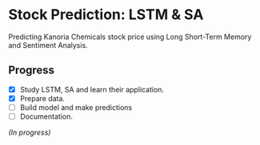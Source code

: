 # Stock Prediction: LSTM & SA
Predicting Kanoria Chemicals stock price using Long Short-Term Memory and Sentiment Analysis.

## Progress
- [x] Study LSTM, SA and learn their application.
- [x] Prepare data.
- [ ] Build model and make predictions
- [ ] Documentation.

*(In progress)*
